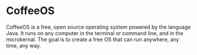 # CoffeeOS


CoffeeOS is a free, open source operating system powered by the language Java. It runs on any computer in the terminal or command line, and in the microkernal. The goal is to create a free OS that can run anywhere, any time, any way.
